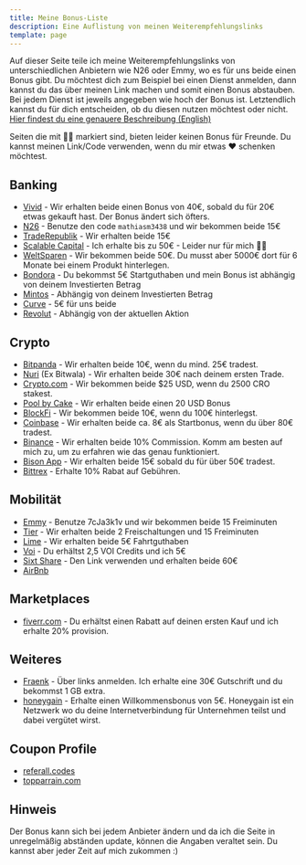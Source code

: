 ```yaml
---
title: Meine Bonus-Liste
description: Eine Auflistung von meinen Weiterempfehlungslinks
template: page
---
```


Auf dieser Seite teile ich meine Weiterempfehlungslinks von unterschiedlichen Anbietern wie N26 oder Emmy, wo es für uns beide einen Bonus gibt. Du möchtest dich zum Beispiel bei einen Dienst anmelden, dann kannst du das über meinen Link machen und somit einen Bonus abstauben. Bei jedem Dienst ist jeweils angegeben wie hoch der Bonus ist. Letztendlich kannst du für dich entscheiden, ob du diesen nutzen möchtest oder nicht. [Hier findest du eine genauere Beschreibung (English)](/blog/2021-03-21-why-i-created-a-referral-page/)

Seiten die mit 🤷‍♂️ markiert sind, bieten leider keinen Bonus für Freunde. Du kannst meinen Link/Code verwenden, wenn du mir etwas ❤️ schenken möchtest.

## Banking

- [Vivid](https://vivid.money/r/mathias9MH) - Wir erhalten beide einen Bonus von 40€, sobald du für 20€ etwas gekauft hast. Der Bonus ändert sich öfters.
- [N26](https://n26.com/r/mathiasm3438) - Benutze den code `mathiasm3438` und wir bekommen beide 15€
- [TradeRepublik](https://ref.trade.re/9ndsz68z) - Wir erhalten beide 15€
- [Scalable Capital](de.scalable.capital/einladung/b2f2fg) - Ich erhalte bis zu 50€ - Leider nur für mich 🤷‍♂️
- [WeltSparen](www.weltsparen.de?p=eyJzIjoiVkZqZ3JhRGVrdVNlMldKcG1LX00tUVNvMGZBIiwidiI6MSwicCI6IntcInVcIjozMDEzOTc1NyxcInZcIjoxLFwidXJsXCI6XCJodHRwczpcXFwvXFxcL3d3dy53ZWx0c3BhcmVuLmRlXFxcL2t1bmRlbi13ZXJiZW5cXFwvP3V0bV9tZWRpdW09ZW1haWwmdXRtX3NvdXJjZT10cmFuc2FjdGlvbmFsJnV0bV9jYW1wYWlnbj1tYW5kcmlsbF9kZS1yYWYtcmVjb21tZW5kYXRpb24tb2ZmZXJ0YWJsZVwiLFwiaWRcIjpcIjY1ZGY2NzA2ODBiYjRhYjhiOTU2ODE5YzU3ZWZjMjE2XCIsXCJ1cmxfaWRzXCI6W1wiNTlhYTFjNDcxZTNkZWMxNmI0YWE4OGY4MWEzYjJkYTU2YjA4NDFlNlwiXX0ifQ) - Wir bekommen beide 50€. Du musst aber 5000€ dort für 6 Monate bei einem Produkt hinterlegen.
- [Bondora](https://bondora.com/ref/mathiasm10) - Du bekommst 5€ Startguthaben und mein Bonus ist abhängig von deinem Investierten Betrag
- [Mintos](https://www.mintos.com/de/l/ref/C60M64) - Abhängig von deinem Investierten Betrag
- [Curve](https://www.curve.com/join#NV53K3PN) - 5€ für uns beide
- [Revolut](https://revolut.com/referral/mathia9rpo!SEP1AR) - Abhängig von der aktuellen Aktion

## Crypto

- [Bitpanda](https://www.bitpanda.com/?ref=1744922665805272769) - Wir erhalten beide 10€, wenn du mind. 25€ tradest.
- [Nuri](https://app.nuri.com/r/MBVJ-89RF) (Ex Bitwala) - Wir erhalten beide 30€ nach deinem ersten Trade.
- [Crypto.com](https://crypto.com/app/byjhe4vd6c) - Wir bekommen beide $25 USD, wenn du 2500 CRO stakest.
- [Pool by Cake](https://pool.cakedefi.com/#?ref=624360) - Wir erhalten beide einen 20 USD Bonus
- [BlockFi](https://blockfi.com/?ref=87125bfa) - Wir bekommen beide 10€, wenn du 100€ hinterlegst.
- [Coinbase](https://www.coinbase.com/join/michel_c0u) - Wir erhalten beide ca. 8€ als Startbonus, wenn du über 80€ tradest.
- [Binance](https://www.binance.com/en/register?ref=S6SM0KGZ) - Wir erhalten beide 10% Commission. Komm am besten auf mich zu, um zu erfahren wie das genau funktioniert.
- [Bison App](https://join.bisonapp.com/zasyk7) - Wir erhalten beide 15€ sobald du für über 50€ tradest.
- [Bittrex](https://bittrex.com/account/register?referralCode=P0L-UPG-MBR) - Erhalte 10% Rabat auf Gebühren.

## Mobilität

- [Emmy](http://onelink.to/emmy) - Benutze 7cJa3k1v und wir bekommen beide 15 Freiminuten
- [Tier](https://tier.page.link/pSK75) - Wir erhalten beide 2 Freischaltungen und 15 Freiminuten
- [Lime](https://lime.bike/referral_signin/R5YTURQ) - Wir erhalten beide 5€ Fahrtguthaben
- [Voi](https://link.voiapp.io/hxj0iHlAdcb) - Du erhältst 2,5 VOI Credits und ich 5€
- [Sixt Share](https://www.sixt.de/invite/EP1ARhmd) - Den Link verwenden und erhalten beide 60€
- [AirBnb](www.airbnb.de/r/mathiasm909)

## Marketplaces

- [fiverr.com](http://www.fiverr.com/s2/8899f1392f) - Du erhältst einen Rabatt auf deinen ersten Kauf und ich erhalte 20% provision.

## Weiteres

- [Fraenk](https://2ekq.adj.st/mgm?campaign=302199764&friend=3ZN34sFhGOqHPrpQ&adjust_t=u66g7hl&adjust_fallback=https%3A%2F%2Fwww.fraenk.de&allowReattribution=true&adj_campaign=mgm) - Über links anmelden. Ich erhalte eine 30€ Gutschrift und du bekommst 1 GB extra.
- [honeygain](https://r.honeygain.me/MATH92FAB5) - Erhalte einen Willkommensbonus von 5€. Honeygain ist ein Netzwerk wo du deine Internetverbindung für Unternehmen teilst und dabei vergütet wirst.

## Coupon Profile

- [referall.codes](https://www.referall.codes/de/users/4654)
- [topparrain.com](https://www.topparrain.com/de/users/124568)

## Hinweis

Der Bonus kann sich bei jedem Anbieter ändern und da ich die Seite in unregelmäßig abständen update, können die Angaben veraltet sein. Du kannst aber jeder Zeit auf mich zukommen :)
